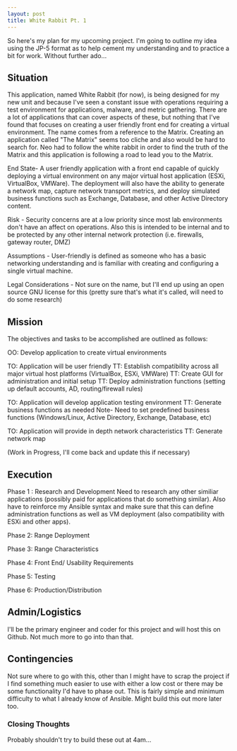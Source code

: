 ```yaml
---
layout: post
title: White Rabbit Pt. 1
---
```


So here's my plan for my upcoming project. I'm going to outline my idea using the JP-5 format as to help cement my understanding and to practice a bit for work. Without further ado...

## Situation
This application, named White Rabbit (for now), is being designed for my new unit and because I've seen a constant issue with operations requiring a test environment for applications, malware, and metric gathering. There are a lot of applications that can cover aspects of these, but nothing that I've found that focuses on creating a user friendly front end for creating a virtual environment. 
The name comes from a reference to the Matrix. Creating an application called "The Matrix" seems too cliche and also would be hard to search for. Neo had to follow the white rabbit in order to find the truth of the Matrix and this application is following a road to lead you to the Matrix.

End State- A user friendly application with a front end capable of quickly deploying a virtual environment on any major virtual host application (ESXi, VirtualBox, VMWare). The deployment will also have the ability to generate a network map, capture network transport metrics, and deploy simulated business functions such as Exchange, Database, and other Active Directory content. 

Risk - Security concerns are at a low priority since most lab environments don't have an affect on operations. Also this is intended to be internal and to be protected by any other internal network protection (i.e. firewalls, gateway router, DMZ)

Assumptions - User-friendly is defined as someone who has a basic networking understanding and is familiar with creating and configuring a single virtual machine.

Legal Considerations - Not sure on the name, but I'll end up using an open source GNU license for this (pretty sure that's what it's called, will need to do some research)

## Mission
The objectives and tasks to be accomplished are outlined as follows:

OO: Develop application to create virtual environments

TO: Application will be user friendly
  TT: Establish compatibility across all major virtual host platforms (VirtualBox, ESXi, VMWare)
  TT: Create GUI for administration and initial setup
  TT: Deploy administration functions (setting up default accounts, AD, routing/firewall rules)
  
TO: Application will develop application testing environment
  TT: Generate business functions as needed
    Note- Need to set predefined business functions (Windows/Linux, Active Directory, Exchange, Database, etc)
    
TO: Application will provide in depth network characteristics
  TT: Generate network map
  
(Work in Progress, I'll come back and update this if necessary)

## Execution

Phase 1 : Research and Development
Need to research any other similiar applications (possibly paid for applications that do something similar). Also have to reinforce my Ansible syntax and make sure that this can define administration functions as well as VM deployment (also compatibility with ESXi and other apps). 

Phase 2: Range Deployment

Phase 3: Range Characteristics

Phase 4: Front End/ Usability Requirements

Phase 5: Testing

Phase 6: Production/Distribution

## Admin/Logistics
I'll be the primary engineer and coder for this project and will host this on Github. Not much more to go into than that.

## Contingencies
Not sure where to go with this, other than I might have to scrap the project if I find something much easier to use with either a low cost or there may be some functionality I'd have to phase out. This is fairly simple and minimum difficulty to what I already know of Ansible. Might build this out more later too.


### Closing Thoughts
Probably shouldn't try to build these out at 4am...
